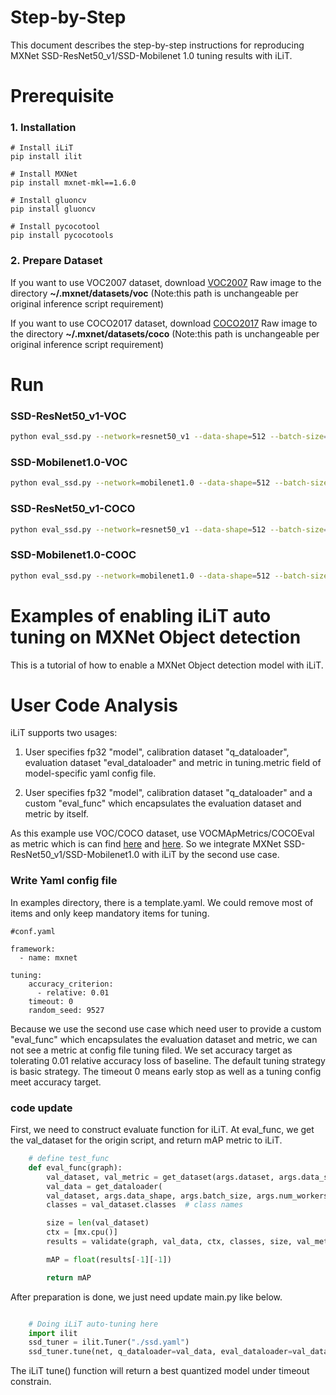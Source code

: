 Step-by-Step
============

This document describes the step-by-step instructions for reproducing MXNet SSD-ResNet50_v1/SSD-Mobilenet 1.0 tuning results with iLiT.



# Prerequisite
### 1. Installation

  ```Shell
  # Install iLiT
  pip install ilit

  # Install MXNet
  pip install mxnet-mkl==1.6.0

  # Install gluoncv
  pip install gluoncv

  # Install pycocotool
  pip install pycocotools

  ```

### 2. Prepare Dataset

If you want to use VOC2007 dataset, download [VOC2007](http://host.robots.ox.ac.uk/pascal/VOC/voc2007/index.html) Raw image to the directory **~/.mxnet/datasets/voc** (Note:this path is unchangeable per original inference script requirement)

If you want to use COCO2017 dataset, download [COCO2017](https://cocodataset.org/#download) Raw image to the directory **~/.mxnet/datasets/coco** (Note:this path is unchangeable per original inference script requirement)

# Run

### SSD-ResNet50_v1-VOC
```bash
python eval_ssd.py --network=resnet50_v1 --data-shape=512 --batch-size=256 --dataset voc --ilit_tune
```

### SSD-Mobilenet1.0-VOC
```bash
python eval_ssd.py --network=mobilenet1.0 --data-shape=512 --batch-size=32 --dataset voc --ilit_tune
```

### SSD-ResNet50_v1-COCO
```bash
python eval_ssd.py --network=resnet50_v1 --data-shape=512 --batch-size=256 --dataset coco --ilit_tune
```

### SSD-Mobilenet1.0-COOC
```bash
python eval_ssd.py --network=mobilenet1.0 --data-shape=512 --batch-size=32 --dataset coco --ilit_tune
```

Examples of enabling iLiT auto tuning on MXNet Object detection
=======================================================

This is a tutorial of how to enable a MXNet Object detection model with iLiT.

# User Code Analysis

iLiT supports two usages:

1. User specifies fp32 "model", calibration dataset "q_dataloader", evaluation dataset "eval_dataloader" and metric in tuning.metric field of model-specific yaml config file.

2. User specifies fp32 "model", calibration dataset "q_dataloader" and a custom "eval_func" which encapsulates the evaluation dataset and metric by itself.

As this example use VOC/COCO dataset, use VOCMApMetrics/COCOEval as metric which is can find [here](https://github.com/dmlc/gluon-cv/blob/20a2ed3942720550728ce36c2be53b2d5bbbb6fd/gluoncv/utils/metrics/voc_detection.py#L13) and [here](https://cocodataset.org/). So we integrate MXNet SSD-ResNet50_v1/SSD-Mobilenet1.0 with iLiT by the second use case.

### Write Yaml config file

In examples directory, there is a template.yaml. We could remove most of items and only keep mandatory items for tuning.


```
#conf.yaml

framework:
  - name: mxnet

tuning:
    accuracy_criterion:
      - relative: 0.01
    timeout: 0
    random_seed: 9527
```

Because we use the second use case which need user to provide a custom "eval_func" which encapsulates the evaluation dataset and metric, we can not see a metric at config file tuning filed. We set accuracy target as tolerating 0.01 relative accuracy loss of baseline. The default tuning strategy is basic strategy. The timeout 0 means early stop as well as a tuning config meet accuracy target.


### code update

First, we need to construct evaluate function for iLiT. At eval_func, we get the val_dataset for the origin script, and return mAP metric to iLiT.

```python
    # define test_func
    def eval_func(graph):
        val_dataset, val_metric = get_dataset(args.dataset, args.data_shape)
        val_data = get_dataloader(
        val_dataset, args.data_shape, args.batch_size, args.num_workers)
        classes = val_dataset.classes  # class names

        size = len(val_dataset)
        ctx = [mx.cpu()]
        results = validate(graph, val_data, ctx, classes, size, val_metric)

        mAP = float(results[-1][-1])

        return mAP
```

After preparation is done, we just need update main.py like below.

```python

    # Doing iLiT auto-tuning here
    import ilit
    ssd_tuner = ilit.Tuner("./ssd.yaml")
    ssd_tuner.tune(net, q_dataloader=val_data, eval_dataloader=val_dataset, eval_func=eval_func)
```

The iLiT tune() function will return a best quantized model under timeout constrain.